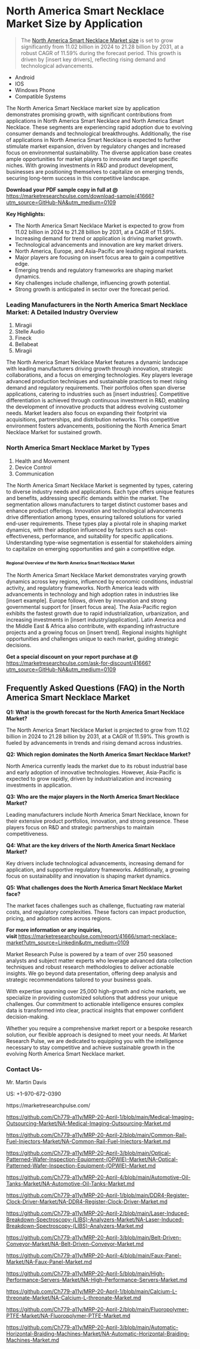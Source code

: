 <h1>North America Smart Necklace Market&nbsp;Size by Application</h1><blockquote><p>The <a href="https://marketresearchpulse.com/download-sample/41666?utm_source=GitHub-NA&amp;utm_medium=0109">North America Smart Necklace Market size</a> is set to grow significantly from 11.02 billion in 2024 to 21.28 billion by 2031, at a robust CAGR of 11.59% during the forecast period. This growth is driven by [insert key drivers], reflecting rising demand and technological advancements.</p></blockquote><ul><li>Android <li> IOS <li> Windows Phone <li> Compatible Systems</li></ul><p>The North America Smart Necklace market size by application demonstrates promising growth, with significant contributions from applications in North America Smart Necklace and North America Smart Necklace. These segments are experiencing rapid adoption due to evolving consumer demands and technological breakthroughs. Additionally, the rise of applications in North America Smart Necklace is expected to further stimulate market expansion, driven by regulatory changes and increased focus on environmental sustainability. The diverse application base creates ample opportunities for market players to innovate and target specific niches. With growing investments in R&D and product development, businesses are positioning themselves to capitalize on emerging trends, securing long-term success in this competitive landscape.</p><p><strong>Download your PDF sample copy in full at @ </strong><a href="https://marketresearchpulse.com/download-sample/41666?utm_source=GitHub-NA&amp;utm_medium=0109">https://marketresearchpulse.com/download-sample/41666?utm_source=GitHub-NA&amp;utm_medium=0109</a></p><p><strong>Key Highlights: </strong></p><ul><li>The North America Smart Necklace Market is expected to grow from 11.02 billion in 2024 to 21.28 billion by 2031, at a CAGR of 11.59%.</li><li>Increasing demand for trend or application is driving market growth.</li><li>Technological advancements and innovation are key market drivers.</li><li>North America, Europe, and Asia-Pacific are leading regional markets.</li><li>Major players are focusing on insert focus area to gain a competitive edge.</li><li>Emerging trends and regulatory frameworks are shaping market dynamics.</li><li>Key challenges include challenge, influencing growth potential.</li><li>Strong growth is anticipated in sector over the forecast period.</li></ul><h3>Leading Manufacturers in the North America Smart Necklace Market: A Detailed Industry Overview</h3><ol><li>Miragii</li><li>Stelle Audio</li><li>Fineck</li><li>Bellabeat</li><li>Miragii</li></ol><div class="flex max-w-full flex-col flex-grow"><div class="min-h-8 text-message flex w-full flex-col items-end gap-2 whitespace-normal break-words [.text-message+&amp;]:mt-5" dir="auto" data-message-author-role="assistant" data-message-id="fd8432e4-4910-450d-b182-61b7bfb0a01f" data-message-model-slug="gpt-4o"><div class="flex w-full flex-col gap-1 empty:hidden first:pt-[3px]"><div class="markdown prose w-full break-words dark:prose-invert light"><p>The North America Smart Necklace Market features a dynamic landscape with leading manufacturers driving growth through innovation, strategic collaborations, and a focus on emerging technologies. Key players leverage advanced production techniques and sustainable practices to meet rising demand and regulatory requirements. Their portfolios often span diverse applications, catering to industries such as [insert industries]. Competitive differentiation is achieved through continuous investment in R&amp;D, enabling the development of innovative products that address evolving customer needs. Market leaders also focus on expanding their footprint via acquisitions, partnerships, and distribution networks. This competitive environment fosters advancements, positioning the North America Smart Necklace Market for sustained growth.</p></div></div></div></div><h3>North America Smart Necklace Market by Types</h3><ol><li>Health and Movement <li> Device Control <li> Communication</li></ol><div class="flex max-w-full flex-col flex-grow"><div class="min-h-8 text-message flex w-full flex-col items-end gap-2 whitespace-normal break-words [.text-message+&amp;]:mt-5" dir="auto" data-message-author-role="assistant" data-message-id="084470be-0bb7-4664-bddf-5156b4f41249" data-message-model-slug="gpt-4o-mini"><div class="flex w-full flex-col gap-1 empty:hidden first:pt-[3px]"><div class="markdown prose w-full break-words dark:prose-invert light"><p>The North America Smart Necklace Market is segmented by types, catering to diverse industry needs and applications. Each type offers unique features and benefits, addressing specific demands within the market. The segmentation allows manufacturers to target distinct customer bases and enhance product offerings. Innovation and technological advancements drive differentiation among types, ensuring tailored solutions for varied end-user requirements. These types play a pivotal role in shaping market dynamics, with their adoption influenced by factors such as cost-effectiveness, performance, and suitability for specific applications. Understanding type-wise segmentation is essential for stakeholders aiming to capitalize on emerging opportunities and gain a competitive edge.</p></div></div></div></div><h3><span style="font-size: 11px;">Regional Overview of the North America Smart Necklace Market</span></h3><div class="flex max-w-full flex-col flex-grow"><div class="min-h-8 text-message flex w-full flex-col items-end gap-2 whitespace-normal break-words [.text-message+&amp;]:mt-5" dir="auto" data-message-author-role="assistant" data-message-id="e9038762-ce64-4e30-91c9-9bd413514231" data-message-model-slug="gpt-4o-mini"><div class="flex w-full flex-col gap-1 empty:hidden first:pt-[3px]"><div class="markdown prose w-full break-words dark:prose-invert light"><p>The North America Smart Necklace Market demonstrates varying growth dynamics across key regions, influenced by economic conditions, industrial activity, and regulatory frameworks. North America leads with advancements in technology and high adoption rates in industries like [insert example]. Europe follows, driven by innovation and strong governmental support for [insert focus area]. The Asia-Pacific region exhibits the fastest growth due to rapid industrialization, urbanization, and increasing investments in [insert industry/application]. Latin America and the Middle East &amp; Africa also contribute, with expanding infrastructure projects and a growing focus on [insert trend]. Regional insights highlight opportunities and challenges unique to each market, guiding strategic decisions.</p></div></div></div></div><p><strong>Get a special discount on your report purchase at @ </strong><a href="https://marketresearchpulse.com/ask-for-discount/41666?utm_source=GitHub-NA&amp;utm_medium=0109">https://marketresearchpulse.com/ask-for-discount/41666?utm_source=GitHub-NA&amp;utm_medium=0109</a></p><h2>Frequently Asked Questions (FAQ) in the North America Smart Necklace Market</h2><p><strong>Q1: What is the growth forecast for the North America Smart Necklace Market?</strong></p><p>The North America Smart Necklace Market is projected to grow from 11.02 billion in 2024 to 21.28 billion by 2031, at a CAGR of 11.59%. This growth is fueled by advancements in trends and rising demand across industries.</p><p><strong>Q2: Which region dominates the North America Smart Necklace Market?</strong></p><p>North America currently leads the market due to its robust industrial base and early adoption of innovative technologies. However, Asia-Pacific is expected to grow rapidly, driven by industrialization and increasing investments in application.</p><p><strong>Q3: Who are the major players in the North America Smart Necklace Market?</strong></p><p>Leading manufacturers include North America Smart Necklace, known for their extensive product portfolios, innovation, and strong presence. These players focus on R&amp;D and strategic partnerships to maintain competitiveness.</p><p><strong>Q4: What are the key drivers of the North America Smart Necklace Market?</strong></p><p>Key drivers include technological advancements, increasing demand for application, and supportive regulatory frameworks. Additionally, a growing focus on sustainability and innovation is shaping market dynamics.</p><p><strong>Q5: What challenges does the North America Smart Necklace Market face?</strong></p><p>The market faces challenges such as challenge, fluctuating raw material costs, and regulatory complexities. These factors can impact production, pricing, and adoption rates across regions.</p><p><strong>For more information or any inquiries, visit&nbsp;</strong><a href="https://marketresearchpulse.com/report/41666/smart-necklace-market?utm_source=Linkedin&utm_medium=0109">https://marketresearchpulse.com/report/41666/smart-necklace-market?utm_source=Linkedin&utm_medium=0109</a></p><p>Market Research Pulse is powered by a team of over 250 seasoned analysts and subject matter experts who leverage advanced data collection techniques and robust research methodologies to deliver actionable insights. We go beyond data presentation, offering deep analysis and strategic recommendations tailored to your business goals.</p><p>With expertise spanning over 25,000 high-growth and niche markets, we specialize in providing customized solutions that address your unique challenges. Our commitment to actionable intelligence ensures complex data is transformed into clear, practical insights that empower confident decision-making.</p><p>Whether you require a comprehensive market report or a bespoke research solution, our flexible approach is designed to meet your needs. At Market Research Pulse, we are dedicated to equipping you with the intelligence necessary to stay competitive and achieve sustainable growth in the evolving North America Smart Necklace market.</p><h3><strong>Contact Us-</strong></h3><p>Mr. Martin Davis</p><p>US: +1-970-672-0390</p><p>https://marketresearchpulse.com/</p><p><a href="https://github.com/Ch779-a11y/MRP-20-April-1/blob/main/Medical-Imaging-Outsourcing-Market/NA-Medical-Imaging-Outsourcing-Market.md">https://github.com/Ch779-a11y/MRP-20-April-1/blob/main/Medical-Imaging-Outsourcing-Market/NA-Medical-Imaging-Outsourcing-Market.md</a></p><p><a href="https://github.com/Ch779-a11y/MRP-20-April-2/blob/main/Common-Rail-Fuel-Injectors-Market/NA-Common-Rail-Fuel-Injectors-Market.md">https://github.com/Ch779-a11y/MRP-20-April-2/blob/main/Common-Rail-Fuel-Injectors-Market/NA-Common-Rail-Fuel-Injectors-Market.md</a></p><p><a href="https://github.com/Ch779-a11y/MRP-20-April-3/blob/main/Optical-Patterned-Wafer-Inspection-Equipment-(OPWIE)-Market/NA-Optical-Patterned-Wafer-Inspection-Equipment-(OPWIE)-Market.md">https://github.com/Ch779-a11y/MRP-20-April-3/blob/main/Optical-Patterned-Wafer-Inspection-Equipment-(OPWIE)-Market/NA-Optical-Patterned-Wafer-Inspection-Equipment-(OPWIE)-Market.md</a></p><p><a href="https://github.com/Ch779-a11y/MRP-20-April-4/blob/main/Automotive-Oil-Tanks-Market/NA-Automotive-Oil-Tanks-Market.md">https://github.com/Ch779-a11y/MRP-20-April-4/blob/main/Automotive-Oil-Tanks-Market/NA-Automotive-Oil-Tanks-Market.md</a></p><p><a href="https://github.com/Ch779-a11y/MRP-20-April-1/blob/main/DDR4-Register-Clock-Driver-Market/NA-DDR4-Register-Clock-Driver-Market.md">https://github.com/Ch779-a11y/MRP-20-April-1/blob/main/DDR4-Register-Clock-Driver-Market/NA-DDR4-Register-Clock-Driver-Market.md</a></p><p><a href="https://github.com/Ch779-a11y/MRP-20-April-2/blob/main/Laser-Induced-Breakdown-Spectroscopy-(LIBS)-Analyzers-Market/NA-Laser-Induced-Breakdown-Spectroscopy-(LIBS)-Analyzers-Market.md">https://github.com/Ch779-a11y/MRP-20-April-2/blob/main/Laser-Induced-Breakdown-Spectroscopy-(LIBS)-Analyzers-Market/NA-Laser-Induced-Breakdown-Spectroscopy-(LIBS)-Analyzers-Market.md</a></p><p><a href="https://github.com/Ch779-a11y/MRP-20-April-3/blob/main/Belt-Driven-Conveyor-Market/NA-Belt-Driven-Conveyor-Market.md">https://github.com/Ch779-a11y/MRP-20-April-3/blob/main/Belt-Driven-Conveyor-Market/NA-Belt-Driven-Conveyor-Market.md</a></p><p><a href="https://github.com/Ch779-a11y/MRP-20-April-4/blob/main/Faux-Panel-Market/NA-Faux-Panel-Market.md">https://github.com/Ch779-a11y/MRP-20-April-4/blob/main/Faux-Panel-Market/NA-Faux-Panel-Market.md</a></p><p><a href="https://github.com/Ch779-a11y/MRP-20-April-5/blob/main/High-Performance-Servers-Market/NA-High-Performance-Servers-Market.md">https://github.com/Ch779-a11y/MRP-20-April-5/blob/main/High-Performance-Servers-Market/NA-High-Performance-Servers-Market.md</a></p><p><a href="https://github.com/Ch779-a11y/MRP-20-April-1/blob/main/Calcium-L-threonate-Market/NA-Calcium-L-threonate-Market.md">https://github.com/Ch779-a11y/MRP-20-April-1/blob/main/Calcium-L-threonate-Market/NA-Calcium-L-threonate-Market.md</a></p><p><a href="https://github.com/Ch779-a11y/MRP-20-April-2/blob/main/Fluoropolymer-PTFE-Market/NA-Fluoropolymer-PTFE-Market.md">https://github.com/Ch779-a11y/MRP-20-April-2/blob/main/Fluoropolymer-PTFE-Market/NA-Fluoropolymer-PTFE-Market.md</a></p><p><a href="https://github.com/Ch779-a11y/MRP-20-April-3/blob/main/Automatic-Horizontal-Braiding-Machines-Market/NA-Automatic-Horizontal-Braiding-Machines-Market.md">https://github.com/Ch779-a11y/MRP-20-April-3/blob/main/Automatic-Horizontal-Braiding-Machines-Market/NA-Automatic-Horizontal-Braiding-Machines-Market.md</a></p>
